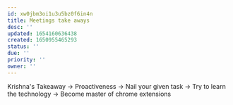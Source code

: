 ```yaml
---
id: xw0jbm3oi1u3u5bz0f6in4n
title: Meetings take aways
desc: ''
updated: 1654160636438
created: 1650955465293
status: ''
due: ''
priority: ''
owner: ''
---
```



Krishna's Takeaway
 -> Proactiveness
 -> Nail your given task
 -> Try to learn the technology
 -> Become master of chrome extensions






          